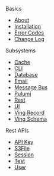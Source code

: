 Basics
 - [About](index.html)
 - [Installation](installation.html)
 - [Error Codes](error-codes.html)
 - [Change Log](change-log.html)

Subsystems
 - [Cache](cache.html)
 - [CLI](cli.html)
 - [Database](drizzle.html)
 - [Email](email.html)
 - [Message Bus](messagebus.html)
 - [Pulumi](pulumi.html)
 - [Rest](rest.html)
 - [UI](ui.html)
 - [Ving Record](ving-record.html)
 - [Ving Schema](ving-schema.html)

Rest APIs
 - [API Key](APIKey.html)
 - [S3File](S3File.html)
 - [Session](Session.html)
 - [Test](Test.html)
 - [User](User.html)